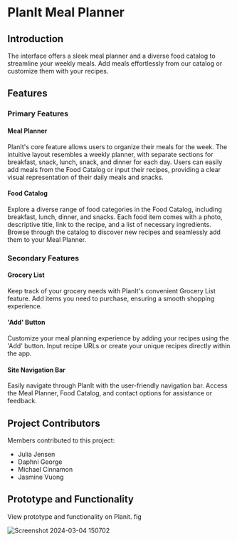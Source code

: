 # PlanIt Meal Planner

## Introduction

The interface offers a sleek meal planner and a diverse food catalog to streamline your weekly meals. Add meals effortlessly from our catalog or customize them with your recipes.

## Features

### Primary Features

#### Meal Planner

PlanIt's core feature allows users to organize their meals for the week. The intuitive layout resembles a weekly planner, with separate sections for breakfast, snack, lunch, snack, and dinner for each day. Users can easily add meals from the Food Catalog or input their recipes, providing a clear visual representation of their daily meals and snacks.

#### Food Catalog

Explore a diverse range of food categories in the Food Catalog, including breakfast, lunch, dinner, and snacks. Each food item comes with a photo, descriptive title, link to the recipe, and a list of necessary ingredients. Browse through the catalog to discover new recipes and seamlessly add them to your Meal Planner.

### Secondary Features

#### Grocery List

Keep track of your grocery needs with PlanIt's convenient Grocery List feature. Add items you need to purchase, ensuring a smooth shopping experience.

#### 'Add' Button

Customize your meal planning experience by adding your recipes using the 'Add' button. Input recipe URLs or create your unique recipes directly within the app.

#### Site Navigation Bar

Easily navigate through PlanIt with the user-friendly navigation bar. Access the Meal Planner, Food Catalog, and contact options for assistance or feedback.

## Project Contributors

Members contributed to this project:
- Julia Jensen
- Daphni George
- Michael Cinnamon
- Jasmine Vuong

## Prototype and Functionality

View prototype and functionality on Planit. fig

![Screenshot 2024-03-04 150702](https://github.com/iamdavidxu/Planit/assets/161985636/cb8252f9-a2cb-4c95-9d9c-ac8e6b64e1be)
